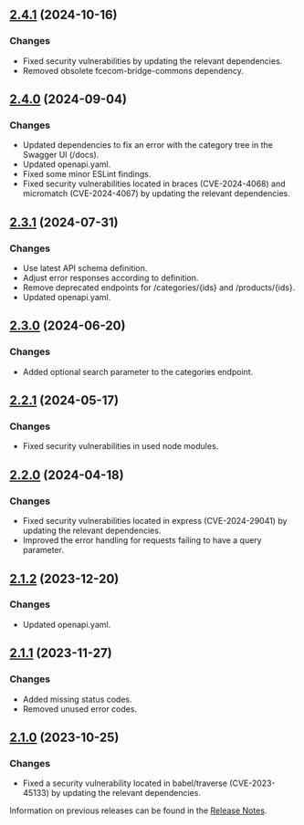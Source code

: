 ## [2.4.1](https://github.com/e-Spirit/fcecom-bridge-commons/compare/v2.4.0...v2.4.1) (2024-10-16)

### Changes

* Fixed security vulnerabilities by updating the relevant dependencies.
* Removed obsolete fcecom-bridge-commons dependency.

## [2.4.0](https://github.com/e-Spirit/fcecom-bridge-commons/compare/v2.3.1...v2.4.0) (2024-09-04)

### Changes

* Updated dependencies to fix an error with the category tree in the Swagger UI (/docs).
* Updated openapi.yaml.
* Fixed some minor ESLint findings.
* Fixed security vulnerabilities located in braces (CVE-2024-4068) and micromatch (CVE-2024-4067) by updating the relevant dependencies.

## [2.3.1](https://github.com/e-Spirit/fcecom-bridge-commons/compare/v2.3.0...v2.3.1) (2024-07-31)

### Changes

* Use latest API schema definition.
* Adjust error responses according to definition.
* Remove deprecated endpoints for /categories/{ids} and /products/{ids}.
* Updated openapi.yaml.

## [2.3.0](https://github.com/e-Spirit/fcecom-bridge-commons/compare/v2.2.1...v2.3.0) (2024-06-20)

### Changes

* Added optional search parameter to the categories endpoint.

## [2.2.1](https://github.com/e-Spirit/fcecom-bridge-commons/compare/v2.2.0...v2.2.1) (2024-05-17)

### Changes

* Fixed security vulnerabilities in used node modules.

## [2.2.0](https://github.com/e-Spirit/fcecom-bridge-commons/compare/v2.1.2...v2.2.0) (2024-04-18)

### Changes

* Fixed security vulnerabilities located in express (CVE-2024-29041) by updating the relevant dependencies.
* Improved the error handling for requests failing to have a query parameter.

## [2.1.2](https://github.com/e-Spirit/fcecom-bridge-commons/compare/v2.1.1...v2.1.2) (2023-12-20)

### Changes

* Updated openapi.yaml.

## [2.1.1](https://github.com/e-Spirit/fcecom-bridge-commons/compare/v2.1.0...v2.1.1) (2023-11-27)

### Changes

* Added missing status codes.
* Removed unused error codes.

## [2.1.0](https://github.com/e-Spirit/fcecom-bridge-commons/compare/v2.0.0...v2.1.0) (2023-10-25)

### Changes

* Fixed a security vulnerability located in babel/traverse (CVE-2023-45133) by updating the relevant dependencies.


Information on previous releases can be found in the [Release Notes](https://docs.e-spirit.com/ecom/fsconnect-com/FirstSpirit_Connect_for_Commerce_Releasenotes_EN.html).
